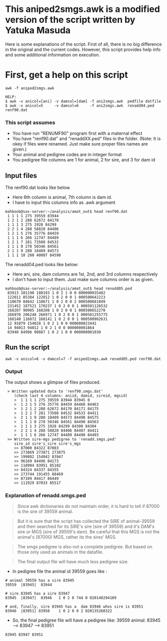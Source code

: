 # This aniped2smgs.awk is a modified version of the script written by Yatuka Masuda

Here is some explanations of the script.
First of all, there is no big difference in the original and the current codes.
However, this script provides help info and some additional information on execution.

# First, get a help on this script
```
awk -f aniped2smgs.awk 
```

```
HELP:
$ awk -v anicol=[ani] -v damcol=[dam] -f ani2smgs.awk  pedfile datfile
$ awk -v anicol=5     -v damcol=6     -f ani2smgs.awk  renadd04.ped renf90.dat
```
### This script assumes
* You have run "RENUMF90" program first with a maternal effect
* You have "renf90.dat" and "renaddXX.ped" files in the folder.
  (Note: It is okey if files were renamed. Just make sure proper files names are given.)
* Your animal and pedigree codes are in integer format
* You pedigree file columns are 1 for animal, 2 for sire, and 3 for dam id


## Input files
The renf90.dat looks like below. 
* Here 6th column is animal, 7th column is dam id.
* I have to input this columns info as .awk argument
```
mahboob@sas-server:~/analysis/amat_out$ head renf90.dat
 1 1 1 1 275 39559 83944
 1 2 1 2 288 62672 84170
 1 1 1 3 275 1928 84299
 2 2 1 4 288 58828 84406
 1 2 1 5 276 35776 84459
 1 1 1 6 266 12747 84489
 1 2 1 7 281 73508 84532
 1 1 1 8 278 50346 84561
 2 1 1 9 280 18409 84573
 1 1 1 10 280 40087 84598
```

The renadd04.ped looks like below: 
* Here ani, sire, dam columns are 1st, 2nd, and 3rd columns respectively
* I don't have to input them. Just make sure columns order is as given.
```
mahboob@sas-server:~/analysis/amat_out$ head renadd05.ped
 83913 101190 180193 1 0 2 1 0 0 000000035482
 122011 85384 122012 1 0 2 0 0 1 000500642213
 110670 84642 110671 1 0 2 0 0 2 000500681049
 231452 187521 170237 1 0 2 0 0 1 000501126532
 168207 90905 168208 1 0 2 0 0 1 000500652270
 266970 206248 266971 1 0 2 0 0 1 000501255775
 168140 116872 168141 1 0 2 0 0 1 000500902631
 12 91079 154028 1 0 2 1 0 0 000000023441
 14 94013 94012 1 0 2 1 0 0 000000001864
 83940 84996 90887 1 0 2 1 0 0 000000001030
```
## Run the script

``` 
awk -v anicol=6 -v damcol=7 -f aniped2smgs.awk renadd05.ped renf90.dat
```

### Output
The output shows a glimpse of files produced.
```
 > Written updated data to 'renf90.smgs.dat'
    (check last 4 columns: aniid, damid, sireid, mgsid)
    >  1 1 1 1 275 39559 83944 83945 0
    >  1 2 1 5 276 35776 84459 84460 84463
    >  1 2 1 2 288 62672 84170 84171 84175
    >  1 2 1 7 281 73508 84532 84533 84411
    >  2 1 1 9 280 18409 84573 84490 84575
    >  1 1 1 8 278 50346 84561 84490 84563
    >  1 1 1 3 275 1928 84299 84300 84304
    >  2 2 1 4 288 58828 84406 84407 84411
    >  1 1 1 6 266 12747 84489 84490 84493
 >> Written sire-mgs pedigree to 'renadd.smgs.ped'
    sire_id sire's_sire sire's_mgs
    >> 87000 84322 87003
    >> 273869 273871 273875
    >> 199882 154042 83947
    >> 96169 84496 84173
    >> 118904 83951 85102
    >> 84324 84337 84355
    >> 273744 191455 88469
    >> 87109 84417 86449
    >> 111929 87033 85517
```
### Explanation of renadd.smgs.ped
> Since awk dictionaries do not maintain order, it is hard to tell if 87000 is the sire of 39559 animal.

> But it is sure that the script has collected the SIRE of animal-39559 and then searched for its  SIRE's sire (sire of 39559)
and it's DAM's sire or MGS (sire of 39559's dam). Be careful that this MGS is not the animal's (87000) MGS, rather its the sires' MGS.

> The smgs pedigree is also not a complete pedigree. But based on those only used as animals in the datafile.

> The final output file will have much less pedigree size.

* In pedigree file the animal id 39559 goes like :
```
# animal 39559 has a sire 83945
39559  |83945|  83944

# sire 83945 has a sire 83947
83945  |83947|  83946   1 0 2 0 744 0 020140294109

# and, finally, sire 83945 has a  dam 83946 whos sire is 83951
83946  |83951| 83950    1 0 2 0 0 2 020135260322
```

* So, the final pedigree file will have a pedigree like:
39559 animal: 83945 --> 83947 --> 83951
```
83945 83947 83951
```





